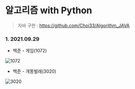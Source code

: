 # 알고리즘 with Python

> 자바 구현 : https://github.com/Choi33/Algorithm_JAVA



### 1. 2021.09.29

- 백준 - 게임(1072)

![1072](..\이미지\1072.PNG)

- 백준 - 개똥벌래(3020)

![3020](..\이미지\3020.jpg)

